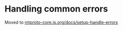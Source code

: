 # Handling common errors

Moved to [mtproto-core.js.org/docs/setup-handle-errors](https://mtproto-core.js.org/docs/setup-handle-errors)
